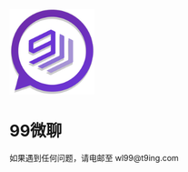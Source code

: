 <div>
  <p align="left">
    <img src="https://github.com/99WeiLiao/99WeiLiao/blob/main/ic_launcher.png" width="150" alt="accessibility text">
  </p>
 <h1>99微聊</h1>
  <p>如果遇到任何问题，请电邮至 wl99@t9ing.com</p>  
</div>
